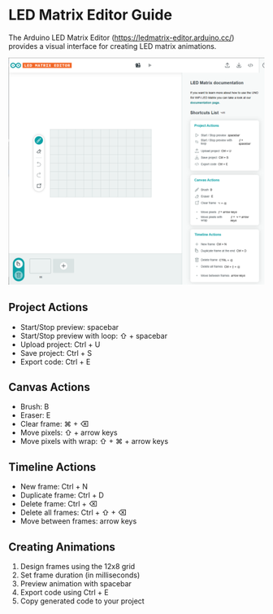 # LED Matrix Editor Guide

The Arduino LED Matrix Editor (https://ledmatrix-editor.arduino.cc/) provides a visual interface for creating LED matrix animations.

![LED Matrix Editor](images/matrixEditor.png)

## Project Actions
- Start/Stop preview: spacebar
- Start/Stop preview with loop: ⇧ + spacebar
- Upload project: Ctrl + U
- Save project: Ctrl + S
- Export code: Ctrl + E

## Canvas Actions
- Brush: B
- Eraser: E
- Clear frame: ⌘ + ⌫
- Move pixels: ⇧ + arrow keys
- Move pixels with wrap: ⇧ + ⌘ + arrow keys

## Timeline Actions
- New frame: Ctrl + N
- Duplicate frame: Ctrl + D
- Delete frame: Ctrl + ⌫
- Delete all frames: Ctrl + ⇧ + ⌫
- Move between frames: arrow keys

## Creating Animations
1. Design frames using the 12x8 grid
2. Set frame duration (in milliseconds)
3. Preview animation with spacebar
4. Export code using Ctrl + E
5. Copy generated code to your project